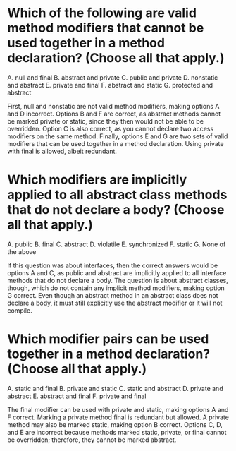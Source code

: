 # Which of the following are valid method modifiers that cannot be used together in a method declaration? (Choose all that apply.)
A. null and final
B. abstract and private
C. public and private
D. nonstatic and abstract
E. private and final
F. abstract and static
G. protected and abstract

First, null and nonstatic are not valid method modifiers, making options A and D incorrect.
Options B and F are correct, as abstract methods cannot be marked private or static, since they then would not be able to be overridden.
Option C is also correct, as you cannot declare two access modifiers on the same method.
Finally, options E and G are two sets of valid modifiers that can be used together in a method declaration. Using private with final is allowed, albeit redundant.

# Which modifiers are implicitly applied to all abstract class methods that do not declare a body? (Choose all that apply.)
A. public
B. final
C. abstract
D. violatile
E. synchronized
F. static
G. None of the above

If this question was about interfaces, then the correct answers would be options A and C, as public and abstract are implicitly applied to all interface methods that do not declare a body.
The question is about abstract classes, though, which do not contain any implicit method modifiers, making option G correct.
Even though an abstract method in an abstract class does not declare a body, it must still explicitly use the abstract modifier or it will not compile.

# Which modifier pairs can be used together in a method declaration? (Choose all that apply.)
A. static and final
B. private and static
C. static and abstract
D. private and abstract
E. abstract and final
F. private and final

The final modifier can be used with private and static, making options A and F correct.
Marking a private method final is redundant but allowed. A private method may also be marked static, making option B correct.
Options C, D, and E are incorrect because methods marked static, private, or final cannot be overridden; therefore, they cannot be marked abstract.
